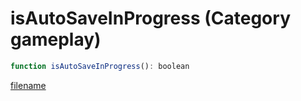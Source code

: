 # isAutoSaveInProgress (Category gameplay)

```js
function isAutoSaveInProgress(): boolean
```

[filename](isAutoSaveInProgress_m.md ':include')